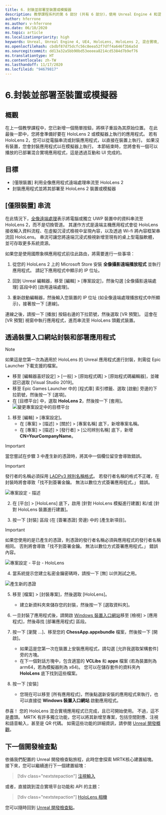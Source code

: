 ```yaml
---
title: 6. 封裝並部署至裝置或模擬器
description: 教學課程系列的第 6 部分 (共有 6 部分)，使用 Unreal Engine 4 和混合實境工具組 UX 工具外掛程式來建置簡單的國際象棋應用程式
author: hferrone
ms.author: v-hferrone
ms.date: 06/10/2020
ms.topic: article
ms.localizationpriority: high
keywords: Unreal, Unreal Engine 4, UE4, HoloLens, HoloLens 2, 混合實境, 教學課程, 開始使用, mrtk, uxt, UX 工具, 文件, 混合實境頭戴式裝置, windows 混合實境頭戴式裝置, 虛擬實境頭戴式裝置
ms.openlocfilehash: cbdbf87d75dcfc56c8eea52f7dff4a646f3b6a5d
ms.sourcegitcommit: dd13a32a5bb90bd53eeeea8214cd5384d7b9ef76
ms.translationtype: HT
ms.contentlocale: zh-TW
ms.lasthandoff: 11/17/2020
ms.locfileid: "94679817"
---
```

# <a name="6-packaging--deploying-to-device-or-emulator"></a>6.封裝並部署至裝置或模擬器

## <a name="overview"></a>概觀

在上一個教學課程中，您已新增一個簡單按鈕，將棋子重設為其原始位置。 在此最後一節中，您將會準備好要在 HoloLens 2 或模擬器上執行的應用程式。 若有 HoloLens 2，您可以從電腦串流或封裝應用程式，以直接在裝置上執行。 如果沒有裝置，您會封裝應用程式以在模擬器上執行。 本節結束時，您將會有一個可以播放的已部署混合實境應用程式，這是透過互動和 UI 完成的。

## <a name="objectives"></a>目標

* [僅限裝置] 利用全像應用程式遠端處理串流至 HoloLens 2
* 封裝應用程式並將其部署至 HoloLens 2 裝置或模擬器

## <a name="device-only-streaming"></a>[僅限裝置] 串流
在此情況下，[全像遠端處理](https://docs.microsoft.com/windows/mixed-reality/add-holographic-remoting)表示將電腦或獨立 UWP 裝置中的資料串流至 HoloLens 2，而不是切換管道。 其運作方式是遠端主機應用程式會從 HoloLens 接收輸入資料流程、在虛擬沉浸式檢視中呈現內容，以及透過 Wi-fi 將內容框架串流回 HoloLens。 串流可讓您將遠端沉浸式檢視新增至現有的桌上型電腦軟體，並可存取更多系統資源。

如果您是使用國際象棋應用程式前往此路由，將需要進行一些事項：

1.  從您的 HoloLens 2 上的 Microsoft Store 安裝 **全像攝影遠端播放程式** 並執行應用程式。 請記下應用程式中顯示的 IP 位址。

2.  回到 Unreal 編輯器，移至 [編輯] > [專案設定]，然後勾選 [全像攝影遠端處理] 區段中的 [啟用遠端處理]。

3.  重新啟動編輯器，然後輸入您裝置的 IP 位址 (如全像遠端處理播放程式中所顯示)，接著按一下 [連線]。

連線之後，請按一下 [播放] 按鈕右邊的下拉箭號，然後選取 [VR 預覽]。 這會在 [VR 預覽] 視窗中執行應用程式，進而串流至 HoloLens 頭戴式裝置。

## <a name="packaging-and-deploying-the-app-via-device-portal"></a>透過裝置入口網站封裝和部署應用程式

>[!NOTE]
>如果這是您第一次為適用於 HoloLens 的 Unreal 應用程式進行封裝，則需從 Epic Launcher 下載支援的檔案。
>- 移至 [編輯器喜好設定] > [一般] > [原始程式碼] > [原始程式碼編輯器]，並確認已選取 [Visual Studio 2019]。
>- 移至 Epic Games Launcher 中的 [程式庫] 索引標籤、選取 [啟動] 旁邊的下拉箭號，然後按一下 [選項]。
>- 在 [目標平台] 中，選取 **HoloLens 2**，然後按一下 [套用]。
>![變更專案設定中的目標平台](images/unreal-uxt/6-installationoptions.PNG)

1.  移至 [編輯] > [專案設定]。
    * 在 [專案] > [描述] > [關於] > [專案名稱] 底下，新增專案名稱。
    * 在 [專案] > [描述] > [發行者] > [公司辨別名稱] 底下，新增 **CN=YourCompanyName**。

> [!IMPORTANT]
> 當您嘗試在步驟 3 中產生新的憑證時，將其中一個欄位留空會導致錯誤。

> [!IMPORTANT]
> 發行者的名稱必須採用 [LADPv3 辨別名稱格式](https://www.ietf.org/rfc/rfc2253.txt)。 若發行者名稱的格式不正確，在封裝時將會導致「找不到簽署金鑰。 無法以數位方式簽署應用程式。」 錯誤。

![專案設定 - 描述](images/unreal-uxt/6-cn.PNG)

2.  在 [平台] > [HoloLens] 底下，啟用 [針對 HoloLens 模擬進行建置] 和/或 [針對 HoloLens 裝置進行建置]。

3.  按一下 [封裝] 區段 (在 [簽署憑證] 旁邊) 中的 [產生新項目]。

> [!IMPORTANT]
> 如果您使用的是已產生的憑證，則憑證的發行者名稱必須與應用程式的發行者名稱相同。 否則將會導致「找不到簽署金鑰。 無法以數位方式簽署應用程式。」 錯誤內容。

![專案設定 - 平台 - HoloLens](images/unreal-uxt/6-packaging.PNG)

4. 當系統提示您建立私密金鑰密碼時，請按一下 [無] 以供測試之用。

![產生新的憑證](images/unreal-uxt/6-private-key-testing.png)

5. 移至 [檔案] > [封裝專案]，然後選取 [HoloLens]。
    * 建立新資料夾來儲存您的封裝，然後按一下 [選取資料夾]。

6.  一旦封裝了應用程式後，請開啟 [Windows 裝置入口網站](https://docs.microsoft.com/windows/mixed-reality/using-the-windows-device-portal)移至 [檢視] > [應用程式]，然後尋找 [部署應用程式] 區段。

7.  按一下 [瀏覽 ...]、移至您的 **ChessApp.appxbundle** 檔案，然後按一下 [開啟]。

    * 如果這是您第一次在裝置上安裝應用程式，請勾選 [允許我選取架構套件] 旁的方塊。
    * 在下一個對話方塊中，包含適當的 **VCLibs** 和 **appx** 檔案 (若為裝置則為 arm64，若為模擬器則為 x64)。 您可以在儲存套件的資料夾內 **HoloLens** 底下找到這些檔案。

8.  按一下 [安裝]
    * 您現在可以移至 [所有應用程式]，然後點選新安裝的應用程式來執行，也可以直接從 **Windows 裝置入口網站** 啟動應用程式。 

恭喜！ 您的 HoloLens 混合實境應用程式已完成，且已可開始使用。 不過，這不是盡頭。 MRTK 有許多獨立功能，您可以將其新增至專案，包括空間對應、注視和語音輸入，甚至是 QR 代碼。 如需這些功能的詳細資訊，請參閱 [Unreal 開發概觀](https://docs.microsoft.com/windows/mixed-reality/unreal-development-overview)。

## <a name="next-development-checkpoint"></a>下一個開發檢查點

依循我們配置的 Unreal 開發檢查點旅程，此時您會探索 MRTK核心建置組塊。 接下來，您可以繼續進行下一個建置組塊：

> [!div class="nextstepaction"]
> [注視輸入](../unreal-gaze-input.md)

或者，直接跳到混合實境平台功能和 API 的主題：

> [!div class="nextstepaction"]
> [HoloLens 相機](../unreal-hololens-camera.md)

您可以隨時回到 [Unreal 開發檢查點](../unreal-development-overview.md#2-core-building-blocks)。
